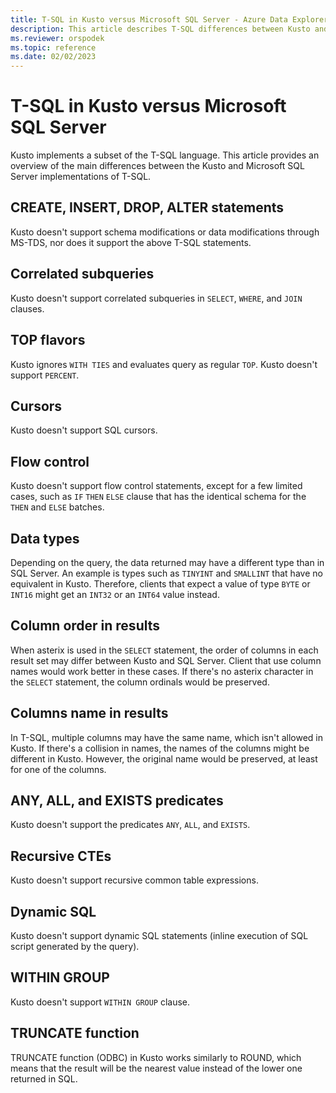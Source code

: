 ```yaml
---
title: T-SQL in Kusto versus Microsoft SQL Server - Azure Data Explorer
description: This article describes T-SQL differences between Kusto and Microsoft SQL Server in Azure Data Explorer.
ms.reviewer: orspodek
ms.topic: reference
ms.date: 02/02/2023
---
```

# T-SQL in Kusto versus Microsoft SQL Server

Kusto implements a subset of the T-SQL language. This article provides an overview of the main differences between the Kusto and Microsoft SQL Server implementations of T-SQL.

## CREATE, INSERT, DROP, ALTER statements

Kusto doesn't support schema modifications or data modifications through MS-TDS,
nor does it support the above T-SQL statements.

## Correlated subqueries

Kusto doesn't support correlated subqueries in `SELECT`, `WHERE`, and `JOIN` clauses.

## TOP flavors

Kusto ignores `WITH TIES` and evaluates query as regular `TOP`.
Kusto doesn't support `PERCENT`.

## Cursors

Kusto doesn't support SQL cursors.

## Flow control

Kusto doesn't support flow control statements, except for a few limited cases,
such as `IF` `THEN` `ELSE` clause that has the identical schema for the `THEN`
and `ELSE` batches.

## Data types

Depending on the query, the data returned may have a different type than in SQL Server.
An example is types such as `TINYINT` and `SMALLINT` that have no
equivalent in Kusto. Therefore, clients that expect a value of type `BYTE` or `INT16`
might get an `INT32` or an `INT64` value instead.

## Column order in results

When asterix is used in the `SELECT` statement, the order of columns in each result set
may differ between Kusto and SQL Server. Client that use column names would work better in these cases.
If there's no asterix character in the `SELECT` statement, the column ordinals would be preserved.

## Columns name in results

In T-SQL, multiple columns may have the same name, which isn't allowed in Kusto.
If there's a collision in names, the names of the columns might be different in Kusto.
However, the original name would be preserved, at least for one of the columns.

## ANY, ALL, and EXISTS predicates

Kusto doesn't support the predicates `ANY`, `ALL`, and `EXISTS`.

## Recursive CTEs

Kusto doesn't support recursive common table expressions.

## Dynamic SQL

Kusto doesn't support dynamic SQL statements (inline execution of SQL script generated by the query).

## WITHIN GROUP

Kusto doesn't support `WITHIN GROUP` clause.

## TRUNCATE function

TRUNCATE function (ODBC) in Kusto works similarly to ROUND, which means that the result will be the nearest value instead of the lower one returned in SQL.
